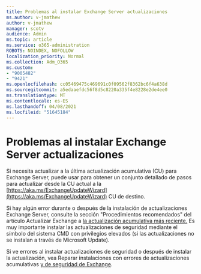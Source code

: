 ```yaml
---
title: Problemas al instalar Exchange Server actualizaciones
ms.author: v-jmathew
author: v-jmathew
manager: scotv
audience: Admin
ms.topic: article
ms.service: o365-administration
ROBOTS: NOINDEX, NOFOLLOW
localization_priority: Normal
ms.collection: Adm_O365
ms.custom:
- "9005482"
- "9421"
ms.openlocfilehash: cc05469475c469691c0f09562f8362bc6f4a638d
ms.sourcegitcommit: a5edaaefdc56f8d5c8220a335f4e8228e2de4ee0
ms.translationtype: MT
ms.contentlocale: es-ES
ms.lasthandoff: 04/08/2021
ms.locfileid: "51645184"
---
```

# <a name="issues-when-installing-exchange-server-updates"></a>Problemas al instalar Exchange Server actualizaciones

Si necesita actualizar a la última actualización acumulativa (CU) para Exchange Server, puede usar para obtener un conjunto detallado de pasos para actualizar desde la CU actual a la [https://aka.ms/ExchangeUpdateWizard](https://aka.ms/ExchangeUpdateWizard) CU de destino.

Si hay algún error durante o después de la instalación de actualizaciones Exchange Server, consulte la sección "Procedimientos recomendados" del artículo Actualizar Exchange a [la actualización acumulativa más reciente.](https://docs.microsoft.com/Exchange/plan-and-deploy/install-cumulative-updates) Es muy importante instalar las actualizaciones de seguridad mediante el símbolo del sistema CMD con privilegios elevados (si las actualizaciones no se instalan a través de Microsoft Update).

Si ve errores al instalar actualizaciones de seguridad o después de instalar la actualización, vea Reparar instalaciones con errores de actualizaciones acumulativas [y de seguridad de Exchange](https://aka.ms/exupdatefaq).
